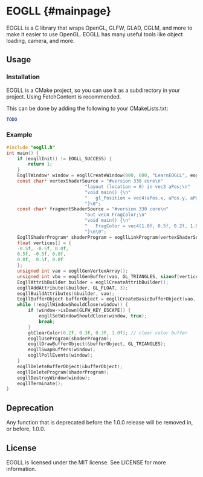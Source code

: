 # EOGLL {#mainpage}

EOGLL is a C library that wraps OpenGL, GLFW, GLAD, CGLM, and more to make it easier to use OpenGL.
EOGLL has many useful tools like object loading, camera, and more.
## Usage
### Installation
EOGLL is a CMake project, so you can use it as a subdirectory in your project. Using FetchContent is recommended.

This can be done by adding the following to your CMakeLists.txt:
```cmake
TODO
```
### Example
```c
#include "eogll.h"
int main() {
    if (eogllInit() != EOGLL_SUCCESS) {
        return 1;
    }
    EogllWindow* window = eogllCreateWindow(800, 600, "LearnEOGLL", eogllDefaultWindowHints());
    const char* vertexShaderSource = "#version 330 core\n"
                             "layout (location = 0) in vec3 aPos;\n"
                             "void main() {\n"
                             "   gl_Position = vec4(aPos.x, aPos.y, aPos.z, 1.0);\n"
                             "}\0";
    const char* fragmentShaderSource = "#version 330 core\n"
                             "out vec4 FragColor;\n"
                             "void main() {\n"
                             "   FragColor = vec4(1.0f, 0.5f, 0.2f, 1.0f);\n"
                             "}\n\0";
    EogllShaderProgram* shaderProgram = eogllLinkProgram(vertexShaderSource, fragmentShaderSource);
    float vertices[] = {
    -0.5f, -0.5f, 0.0f,
    0.5f, -0.5f, 0.0f,
    0.0f,  0.5f, 0.0f
    };
    unsigned int vao = eogllGenVertexArray();
    unsigned int vbo = eogllGenBuffer(vao, GL_TRIANGLES, sizeof(vertices), vertices, GL_STATIC_DRAW);
    EogllAttribBuilder builder = eogllCreateAttribBuilder();
    eogllAddAttribute(&builder, GL_FLOAT, 3);
    eogllBuildAttributes(&builder, vao);
    EogllBufferObject bufferObject = eogllCreateBasicBufferObject(vao, vbo, 3);
    while (!eogllWindowShouldClose(window)) {
        if (window->isDown[GLFW_KEY_ESCAPE]) {
            eogllSetWindowShouldClose(window, true);
            break;
        }
        glClearColor(0.2f, 0.3f, 0.3f, 1.0f); // clear color buffer
        eogllUseProgram(shaderProgram);
        eogllDrawBufferObject(&bufferObject, GL_TRIANGLES);
        eogllSwapBuffers(window);
        eogllPollEvents(window);
    }
    eogllDeleteBufferObject(&bufferObject);
    eogllDeleteProgram(shaderProgram);
    eogllDestroyWindow(window);
    eogllTerminate();
}
```

## Deprecation

Any function that is deprecated before the 1.0.0 release will be removed in, or before, 1.0.0.

## License

EOGLL is licensed under the MIT license. See LICENSE for more information.